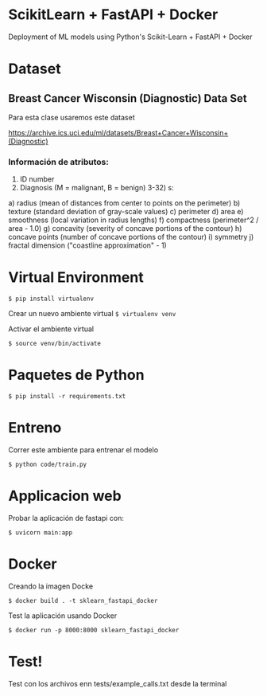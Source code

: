 # ScikitLearn + FastAPI + Docker
Deployment of ML models using Python's Scikit-Learn + FastAPI + Docker

# Dataset
## Breast Cancer Wisconsin (Diagnostic) Data Set

Para esta clase usaremos este dataset

https://archive.ics.uci.edu/ml/datasets/Breast+Cancer+Wisconsin+(Diagnostic)


### Información  de atributos:

1) ID number
2) Diagnosis (M = malignant, B = benign)
3-32)
s:

a) radius (mean of distances from center to points on the perimeter)
b) texture (standard deviation of gray-scale values)
c) perimeter
d) area
e) smoothness (local variation in radius lengths)
f) compactness (perimeter^2 / area - 1.0)
g) concavity (severity of concave portions of the contour)
h) concave points (number of concave portions of the contour)
i) symmetry
j) fractal dimension ("coastline approximation" - 1)


# Virtual Environment
`$ pip install virtualenv`

Crear un nuevo ambiente virtual
`$ virtualenv venv`

Activar el ambiente virtual

`$ source venv/bin/activate`

# Paquetes de Python


`$ pip install -r requirements.txt`

# Entreno

Correr este ambiente para entrenar el modelo

`$ python code/train.py`

# Applicacion web

Probar la aplicación de fastapi con:

`$ uvicorn main:app`

# Docker

Creando la imagen Docke

`$ docker build . -t sklearn_fastapi_docker`

Test la aplicación usando Docker

`$ docker run -p 8000:8000 sklearn_fastapi_docker`

# Test!
Test con los archivos  enn tests/example_calls.txt desde la terminal
